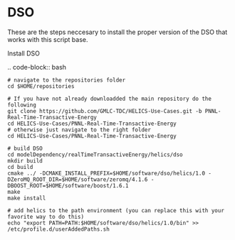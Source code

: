 DSO
===

These are the steps neccesary to install the proper version of the DSO that works with this script base.


Install DSO 

.. code-block:: bash
	
	# navigate to the repositories folder
	cd $HOME/repositories
	
	# If you have not already downloadded the main repository do the following
	git clone https://github.com/GMLC-TDC/HELICS-Use-Cases.git -b PNNL-Real-Time-Transactive-Energy
	cd HELICS-Use-Cases/PNNL-Real-Time-Transactive-Energy
	# otherwise just navigate to the right folder
	cd HELICS-Use-Cases/PNNL-Real-Time-Transactive-Energy
 	
	# build DSO
	cd modelDependency/realTimeTransactiveEnergy/helics/dso
	mkdir build
	cd build
	cmake ../ -DCMAKE_INSTALL_PREFIX=$HOME/software/dso/helics/1.0 -DZeroMQ_ROOT_DIR=$HOME/software/zeromq/4.1.6 -DBOOST_ROOT=$HOME/software/boost/1.6.1
	make
	make install
	
	# add helics to the path environment (you can replace this with your favorite way to do this)
	echo "export PATH=PATH:$HOME/software/dso/helics/1.0/bin" >> /etc/profile.d/userAddedPaths.sh

